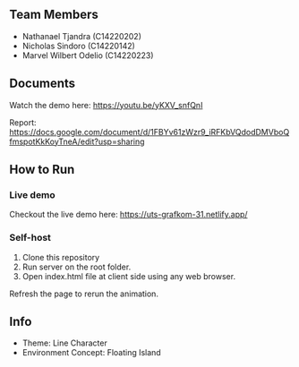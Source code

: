 ## Team Members
- Nathanael Tjandra (C14220202)
- Nicholas Sindoro (C14220142)
- Marvel Wilbert Odelio (C14220223)

## Documents
Watch the demo here: https://youtu.be/yKXV_snfQnI

Report: https://docs.google.com/document/d/1FBYv61zWzr9_iRFKbVQdodDMVboQfmspotKkKoyTneA/edit?usp=sharing

## How to Run
### Live demo
Checkout the live demo here: https://uts-grafkom-31.netlify.app/

### Self-host
1. Clone this repository
2. Run server on the root folder.
3. Open index.html file at  client side using any web browser.

Refresh the page to rerun the animation.

## Info
- Theme: Line Character
- Environment Concept: Floating Island
